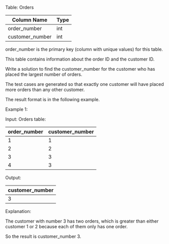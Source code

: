 Table: Orders

| Column Name     | Type     |
|-----------------|----------|
| order_number    | int      |
| customer_number | int      |

order_number is the primary key (column with unique values) for this table.

This table contains information about the order ID and the customer ID.

Write a solution to find the customer_number for the customer who has placed the largest number of orders.

The test cases are generated so that exactly one customer will have placed more orders than any other customer.

The result format is in the following example.

Example 1:

Input: 
Orders table:

| order_number | customer_number |
|--------------|-----------------|
| 1            | 1               |
| 2            | 2               |
| 3            | 3               |
| 4            | 3               |

Output: 

| customer_number |
|-----------------|
| 3               |

Explanation: 

The customer with number 3 has two orders, which is greater than either customer 1 or 2 because each of them only has one order. 

So the result is customer_number 3.
